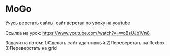 # MoGo

Учусь верстать сайты, сайт верстал по уроку на youtube

Cсылка на урок: https://www.youtube.com/watch?v=woBsUJb1Vn8

Задачи на потом:
1)Сделать сайт адаптивный
2)Переверстать на flexbox
3)Переверстать на grid
